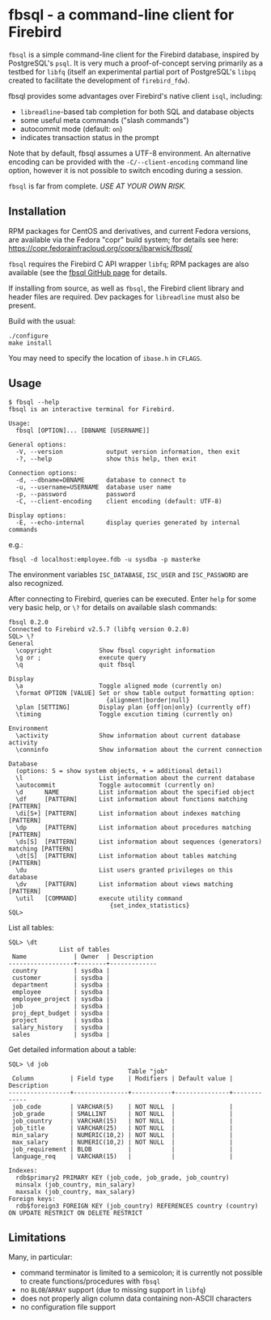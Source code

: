 fbsql - a command-line client for Firebird
==========================================

`fbsql` is a simple command-line client for the Firebird database, inspired
by PostgreSQL's `psql`. It is very much a proof-of-concept serving primarily
as a testbed for `libfq` (itself an experimental partial port of PostgreSQL's
`libpq` created to facilitate the development of `firebird_fdw`).

fbsql provides some advantages over Firebird's native client `isql`,
including:

 - `libreadline`-based tab completion for both SQL and database objects
 - some useful meta commands ("slash commands")
 - autocommit mode (default: `on`)
 - indicates transaction status in the prompt

Note that by default, fbsql assumes a UTF-8 environment. An alternative
encoding can be provided with the `-C/--client-encoding` command line option,
however it is not possible to switch encoding during a session.

`fbsql` is far from complete. *USE AT YOUR OWN RISK.*


Installation
------------

RPM packages for CentOS and derivatives, and current Fedora versions, are
available via the Fedora "copr" build system; for details see here:
<https://copr.fedorainfracloud.org/coprs/ibarwick/fbsql/>

`fbsql` requires the Firebird C API wrapper `libfq`; RPM packages are also
available (see the [fbsql GitHub page](https://github.com/ibarwick/libfq)
for details.

If installing from source, as well as `fbsql`, the Firebird client library
and header files are required. Dev packages for `libreadline` must also be
present.

Build with the usual:

    ./configure
    make install

You may need to specify the location of `ibase.h` in `CFLAGS`.


Usage
-----

    $ fbsql --help
    fbsql is an interactive terminal for Firebird.

    Usage:
      fbsql [OPTION]... [DBNAME [USERNAME]]

    General options:
      -V, --version            output version information, then exit
      -?, --help               show this help, then exit

    Connection options:
      -d, --dbname=DBNAME      database to connect to
      -u, --username=USERNAME  database user name
      -p, --password           password
      -C, --client-encoding    client encoding (default: UTF-8)

    Display options:
      -E, --echo-internal      display queries generated by internal commands


e.g.:

    fbsql -d localhost:employee.fdb -u sysdba -p masterke

The environment variables `ISC_DATABASE`, `ISC_USER` and `ISC_PASSWORD` are also
recognized.

After connecting to Firebird, queries can be executed. Enter `help` for some
very basic help, or `\?` for details on available slash commands:

    fbsql 0.2.0
    Connected to Firebird v2.5.7 (libfq version 0.2.0)
    SQL> \?
    General
      \copyright             Show fbsql copyright information
      \g or ;                execute query
      \q                     quit fbsql

    Display
      \a                     Toggle aligned mode (currently on)
      \format OPTION [VALUE] Set or show table output formatting option:
                               {alignment|border|null}
      \plan [SETTING]        Display plan {off|on|only} (currently off)
      \timing                Toggle excution timing (currently on)

    Environment
      \activity              Show information about current database activity
      \conninfo              Show information about the current connection

    Database
      (options: S = show system objects, + = additional detail)
      \l                     List information about the current database
      \autocommit            Toggle autocommit (currently on)
      \d      NAME           List information about the specified object
      \df     [PATTERN]      List information about functions matching [PATTERN]
      \di[S+] [PATTERN]      List information about indexes matching [PATTERN]
      \dp     [PATTERN]      List information about procedures matching [PATTERN]
      \ds[S]  [PATTERN]      List information about sequences (generators) matching [PATTERN]
      \dt[S]  [PATTERN]      List information about tables matching [PATTERN]
      \du                    List users granted privileges on this database
      \dv     [PATTERN]      List information about views matching [PATTERN]
      \util   [COMMAND]      execute utility command
                                {set_index_statistics}
    SQL>


List all tables:

    SQL> \dt
                  List of tables
     Name             | Owner  | Description
    ------------------+--------+-------------
     country          | sysdba |
     customer         | sysdba |
     department       | sysdba |
     employee         | sysdba |
     employee_project | sysdba |
     job              | sysdba |
     proj_dept_budget | sysdba |
     project          | sysdba |
     salary_history   | sysdba |
     sales            | sysdba |


Get detailed information about a table:

    SQL> \d job
                                     Table "job"
     Column          | Field type    | Modifiers | Default value | Description
    -----------------+---------------+-----------+---------------+-------------
     job_code        | VARCHAR(5)    | NOT NULL  |               |
     job_grade       | SMALLINT      | NOT NULL  |               |
     job_country     | VARCHAR(15)   | NOT NULL  |               |
     job_title       | VARCHAR(25)   | NOT NULL  |               |
     min_salary      | NUMERIC(10,2) | NOT NULL  |               |
     max_salary      | NUMERIC(10,2) | NOT NULL  |               |
     job_requirement | BLOB          |           |               |
     language_req    | VARCHAR(15)   |           |               |

    Indexes:
      rdb$primary2 PRIMARY KEY (job_code, job_grade, job_country)
      minsalx (job_country, min_salary)
      maxsalx (job_country, max_salary)
    Foreign keys:
      rdb$foreign3 FOREIGN KEY (job_country) REFERENCES country (country) ON UPDATE RESTRICT ON DELETE RESTRICT


Limitations
-----------

Many, in particular:

 - command terminator is limited to a semicolon; it is currently not possible
   to create functions/procedures with `fbsql`
 - no `BLOB`/`ARRAY` support (due to missing support in `libfq`)
 - does not properly align column data containing non-ASCII characters
 - no configuration file support
